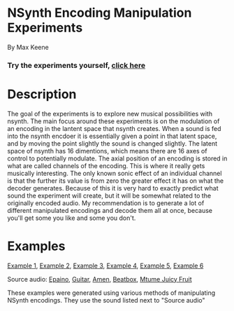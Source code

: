 # NSynth Encoding Manipulation Experiments
By Max Keene

### Try the experiments yourself, <a href="https://colab.research.google.com/notebook#fileId=1bGUhlwP7UNJPc2ZpQsYGvvTK_Cm_H7Z8&sandboxMode=true">click here</a>

# Description
The goal of the experiments is to explore new musical possibilities with nsynth. The main focus around these experiments is on the modulation of an encoding in the lantent space that nsynth creates. When a sound is fed into the nsynth encdoer it is essentially given a point in that latent space, and by moving the point slightly the sound is changed slightly. The latent space of nsynth has 16 dimentions, which means there are 16 axes of control to potentially modulate. The axial position of an encoding is stored in what are called channels of the encoding. This is where it really gets musically interesting. The only known sonic effect of an individual channel is that the further its value is from zero the greater effect it has on what the decoder generates. Because of this it is very hard to exactly predict what sound the experiment will create, but it will be somewhat related to the originally encoded audio. My recommendation is to generate a lot of different manipulated encodings and decode them all at once, because you'll get some you like and some you don't.

# Examples
<a href="https://soundcloud.com/staaf_max_keene/swap/s-GYmFG?in=staaf_max_keene/sets/nsynth-encoding-manipulation/s-dn6Nu">Example 1</a>, <a href="https://soundcloud.com/staaf_max_keene/swap-guitar-epiano-0100000000000000/s-Sm7wP?in=staaf_max_keene/sets/nsynth-encoding-manipulation/s-dn6Nu">Example 2</a>, <a href="https://soundcloud.com/staaf_max_keene/swap-experiment-w-amen-beatbox/s-fATpC?in=staaf_max_keene/sets/nsynth-encoding-manipulation/s-dn6Nu">Example 3</a>, <a href="https://soundcloud.com/staaf_max_keene/swap-beat-box-2-mtume-juicy-fruit-0100000000000000/s-wTF6Z?in=staaf_max_keene/sets/nsynth-encoding-manipulation/s-dn6Nu">Example 4</a>, <a href="https://soundcloud.com/staaf_max_keene/swap-mtume-juicy-fruit-beat-box-2-0000000001000000/s-r6okG?in=staaf_max_keene/sets/nsynth-encoding-manipulation/s-dn6Nu">Example 5</a>, <a href="https://soundcloud.com/staaf_max_keene/gain-amen-0757-0737-0934-0981-0855-0804-0909-0890-0859-0900-0656-1064-1079-0958-1059-0699/s-DBbgu?in=staaf_max_keene/sets/nsynth-encoding-manipulation/s-dn6Nu">Example 6</a>

Source audio: <a href="https://soundcloud.com/staaf_max_keene/epiano/s-fHFFe?in=staaf_max_keene/sets/nsynth-encoding-manipulation/s-dn6Nu">Epaino</a>, <a href="https://soundcloud.com/staaf_max_keene/guitar/s-9jL67?in=staaf_max_keene/sets/nsynth-encoding-manipulation/s-dn6Nu">Guitar</a>, <a href="https://soundcloud.com/staaf_max_keene/amen/s-TEFl3?in=staaf_max_keene/sets/nsynth-encoding-manipulation/s-dn6Nu">Amen</a>, <a href="https://soundcloud.com/staaf_max_keene/beat-box-2/s-GGsmT?in=staaf_max_keene/sets/nsynth-encoding-manipulation/s-dn6Nu">Beatbox</a>, <a href="https://soundcloud.com/staaf_max_keene/mtume-juicy-fruit/s-wgbTf?in=staaf_max_keene/sets/nsynth-encoding-manipulation/s-dn6Nu">Mtume Juicy Fruit</a>


These examples were generated using various methods of manipulating NSynth encodings. They use the sound listed next to "Source audio"
